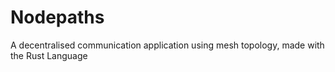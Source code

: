# Nodepaths
A decentralised communication application using mesh topology, made with the Rust Language
